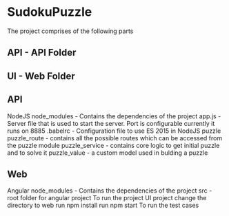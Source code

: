 # SudokuPuzzle

The project comprises of the following parts
## API - API Folder
## UI - Web Folder

## API 
NodeJS
node_modules - Contains the dependencies of the project
app.js - Server file that is used to start the server. Port is configurable currently it runs on 8885
.babelrc - Configuration file to use ES 2015 in NodeJS
puzzle
puzzle_route - contains all the possible routes which can be accessed from the puzzle module
puzzle_service - contains core logic to get initial puzzle and to solve it
puzzle_value - a custom model used in bulding a puzzle

## Web
Angular
node_modules - Contains the dependencies of the project
src - root folder for angular project
To run the project UI project change the directory to web
run npm install run npm start
To run the test cases
